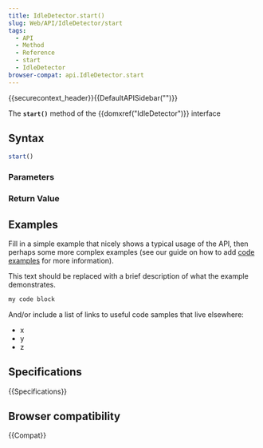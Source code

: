 ```yaml
---
title: IdleDetector.start()
slug: Web/API/IdleDetector/start
tags:
  - API
  - Method
  - Reference
  - start
  - IdleDetector
browser-compat: api.IdleDetector.start
---
```

{{securecontext_header}}{{DefaultAPISidebar("")}}

The **`start()`** method of the {{domxref("IdleDetector")}} interface 

## Syntax

```js
start()
```

### Parameters



### Return Value



## Examples

Fill in a simple example that nicely shows a typical usage of the API, then perhaps some more complex examples (see our guide on how to add [code examples](/en-US/docs/MDN/Contribute/Structures/Code_examples) for more information).

This text should be replaced with a brief description of what the example demonstrates.

```js
my code block
```

And/or include a list of links to useful code samples that live elsewhere:

*   x
*   y
*   z

## Specifications

{{Specifications}}

## Browser compatibility

{{Compat}}

